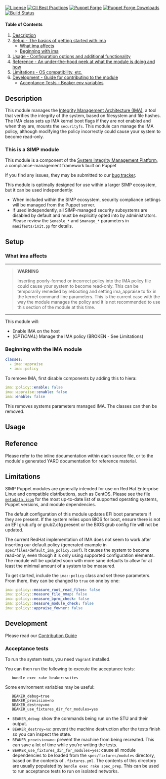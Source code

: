 [![License](http://img.shields.io/:license-apache-blue.svg)](http://www.apache.org/licenses/LICENSE-2.0.html)
[![CII Best Practices](https://bestpractices.coreinfrastructure.org/projects/73/badge)](https://bestpractices.coreinfrastructure.org/projects/73)
[![Puppet Forge](https://img.shields.io/puppetforge/v/simp/ima.svg)](https://forge.puppetlabs.com/simp/ima)
[![Puppet Forge Downloads](https://img.shields.io/puppetforge/dt/simp/ima.svg)](https://forge.puppetlabs.com/simp/ima)
[![Build Status](https://travis-ci.org/simp/pupmod-simp-ima.svg)](https://travis-ci.org/simp/pupmod-simp-ima)

#### Table of Contents

1. [Description](#description)
2. [Setup - The basics of getting started with ima](#setup)
    * [What ima affects](#what-ima-affects)
    * [Beginning with ima](#beginning-with-the-ima-module)
3. [Usage - Configuration options and additional functionality](#usage)
4. [Reference - An under-the-hood peek at what the module is doing and how](#reference)
5. [Limitations - OS compatibility, etc.](#limitations)
6. [Development - Guide for contributing to the module](#development)
    * [Acceptance Tests - Beaker env variables](#acceptance-tests)


## Description

This module manages the [Integrity Management Architecture (IMA)](https://sourceforge.net/p/linux-ima/wiki/Home/),
a tool that verifies the integrity of the system, based on filesystem 
and file hashes. The IMA class sets up IMA kernel boot flags if
they are not enabled and when they are, mounts the `securityfs`. This module can
manage the IMA policy, although modifying the policy incorrectly could cause
your system to become read-only.


### This is a SIMP module

This module is a component of the [System Integrity Management Platform](https://simp-project.com),
a compliance-management framework built on Puppet

If you find any issues, they may be submitted to our [bug tracker](https://simp-project.atlassian.net/).

This module is optimally designed for use within a larger SIMP ecosystem, but it can be used independently:

 * When included within the SIMP ecosystem, security compliance settings will be managed from the Puppet server.
 * If used independently, all SIMP-managed security subsystems are disabled by default and must be explicitly opted into by administrators.  Please review the `$enable_*` and `$manage_*` parameters in `manifests/init.pp` for details.


## Setup


### What ima affects

--------------------------------------------------------------------------------
> **WARNING**
>
> Inserting poorly-formed or incorrect policy into the IMA policy file could
> cause your system to become read-only. This can be temporarily remedied by
> rebooting and setting ima_appraise to fix in the kernel command line
> parameters. This is the current case with the way the module manages the
> policy and it is not recommended to use this section of the module at this
> time.

--------------------------------------------------------------------------------

This module will:
*  Enable IMA on the host
  * (*OPTIONAL*) Manage the IMA policy (BROKEN - See Limitations)


### Beginning with the IMA module

```yaml
classes:
  - ima::appraise
  - ima::policy
```

To remove IMA, first disable components by adding this to hiera:

```yaml
ima::policy::enable: false
ima::appraise::enable: false
ima::enable: false
```

This removes systems parameters managed IMA.  The classes can then be removed.

## Usage

## Reference

Please refer to the inline documentation within each source file, or to the
module's generated YARD documentation for reference material.


## Limitations

SIMP Puppet modules are generally intended for use on Red Hat Enterprise Linux
and compatible distributions, such as CentOS. Please see the file
[`metadata.json`](./metadata.json) for the most up-to-date list of
supported operating systems, Puppet versions, and module dependencies.

The default configuration of this module updates EFI boot parameters if they are 
present. If the system relies upon BIOS for boot, ensure there is not an EFI
grub.cfg or grub2.cfg present or the BIOS grub config file will not be updated.

The current RedHat implementation of IMA does not seem to work after inserting
our default policy (generated example in `spec/files/default_ima_policy.conf`).
It causes the system to become read-only, even though it is only using supported
configuration elements. The module will be updated soon with more sane defaults
to allow for at least the minimal amount of a system to be measured.

To get started, include the `ima::policy` class and set these parameters.
From there, they can be changed to `true` on one by one:

```yaml
ima::policy::measure_root_read_files: false
ima::policy::measure_file_mmap: false
ima::policy::measure_bprm_check: false
ima::policy::measure_module_check: false
ima::policy::appraise_fowner: false
```

## Development

Please read our [Contribution Guide](https://simp.readthedocs.io/en/master/contributors_guide/Contribution_Procedure.html)


### Acceptance tests

To run the system tests, you need `Vagrant` installed.

You can then run the following to execute the acceptance tests:

```shell
   bundle exec rake beaker:suites
```

Some environment variables may be useful:

```shell
   BEAKER_debug=true
   BEAKER_provision=no
   BEAKER_destroy=no
   BEAKER_use_fixtures_dir_for_modules=yes
```

*  ``BEAKER_debug``: show the commands being run on the STU and their output.
*  ``BEAKER_destroy=no``: prevent the machine destruction after the tests
   finish so you can inspect the state.
*  ``BEAKER_provision=no``: prevent the machine from being recreated.  This can
   save a lot of time while you're writing the tests.
*  ``BEAKER_use_fixtures_dir_for_modules=yes``: cause all module dependencies
   to be loaded from the ``spec/fixtures/modules`` directory, based on the
   contents of ``.fixtures.yml``. The contents of this directory are usually
   populated by ``bundle exec rake spec_prep``. This can be used to run
   acceptance tests to run on isolated networks.
